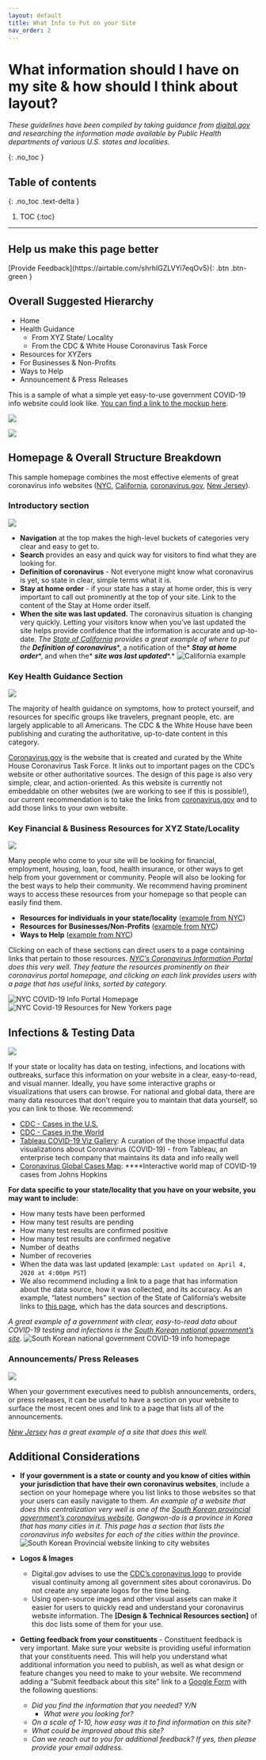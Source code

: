 ```yaml
---
layout: default
title: What Info to Put on your Site
nav_order: 2
---
```


# What information should I have on my site & how should I think about layout?
*These guidelines have been compiled by taking guidance from* [*digital.gov*](https://digital.gov/resources/coronavirus-covid19-guidance-for-us-government/?dg) *and researching the information made available by Public Health departments of various U.S. states and localities.*

{: .no_toc }

## Table of contents
{: .no_toc .text-delta }

1. TOC
{:toc}

---

## Help us make this page better
<span class="fs-5">
[Provide Feedback](https://airtable.com/shrhIGZLVYi7eqOv5){: .btn .btn-green }
</span>


## Overall Suggested Hierarchy
- Home
- Health Guidance
    - From XYZ State/ Locality
    - From the CDC & White House Coronavirus Task Force
- Resources for XYZers
- For Businesses & Non-Profits
- Ways to Help
- Announcement & Press Releases

This is a sample of what a simple yet easy-to-use government COVID-19 info website could look like. [You can find a link to the mockup here](https://www.figma.com/file/tP0FkObAfTwJ7wpRsAHnbp/USDR%3A-COVID-19-Website-Best-Practices?node-id=12%3A0).

![](https://paper-attachments.dropbox.com/s_AFB08FCF419066C006E599F7596BE2FAB19D791C3F7DE75880CBBC14F3D92746_1586554531926_Screen+Shot+2020-04-10+at+1.54.30+PM.png)

![](https://paper-attachments.dropbox.com/s_AFB08FCF419066C006E599F7596BE2FAB19D791C3F7DE75880CBBC14F3D92746_1586553420209_Screen+Shot+2020-04-10+at+1.58.32+PM.png)


## Homepage & Overall Structure Breakdown

This sample homepage combines the most effective elements of great coronavirus info websites ([NYC](https://www1.nyc.gov/site/coronavirus/index.page), [California](https://covid19.ca.gov/), [coronavirus.gov](https://www.coronavirus.gov/), [New Jersey](https://covid19.nj.gov/index.html)).

### Introductory section

![](https://paper-attachments.dropbox.com/s_AFB08FCF419066C006E599F7596BE2FAB19D791C3F7DE75880CBBC14F3D92746_1586555579190_image.png)


- **Navigation** at the top makes the high-level buckets of categories very clear and easy to get to.
- **Search** provides an easy and quick way for visitors to find what they are looking for.
- **Definition of coronavirus** - Not everyone might know what coronavirus is yet, so state in clear, simple terms what it is.
- **Stay at home order** - if your state has a stay at home order, this is very important to call out prominently at the top of your site. Link to the content of the Stay at Home order itself.
- **When the site was last updated.** The coronavirus situation is changing very quickly. Letting your visitors know when you’ve last updated the site helps provide confidence that the information is accurate and up-to-date. *The* [*State of California*](https://covid19.ca.gov/) *provides a great example of where to put the* ***Definition of coronavirus****, a notification of the* ***Stay at home order****, and when the* ***site was last updated****.*
![California example](https://paper-attachments.dropbox.com/s_AFB08FCF419066C006E599F7596BE2FAB19D791C3F7DE75880CBBC14F3D92746_1586388700208_Screen+Shot+2020-04-08+at+3.21.11+PM.png)


### Key Health Guidance Section

![](https://paper-attachments.dropbox.com/s_AFB08FCF419066C006E599F7596BE2FAB19D791C3F7DE75880CBBC14F3D92746_1586564945353_image.png)


The majority of health guidance on symptoms, how to protect yourself, and resources for specific groups like travelers, pregnant people, etc. are largely applicable to all Americans. The CDC & the White House have been publishing and curating the authoritative, up-to-date content in this category.

[Coronavirus.gov](https://www.coronavirus.gov/) is the website that is created and curated by the White House Coronavirus Task Force. It links out to important pages on the CDC’s website or other authoritative sources. The design of this page is also very simple, clear, and action-oriented. As this website is currently not embeddable on other websites (we are working to see if this is possible!), our current recommendation is to take the links from [coronavirus.gov](https://www.coronavirus.gov/) and to add those links to your own website.


### Key Financial & Business Resources for XYZ State/Locality

![](https://paper-attachments.dropbox.com/s_AFB08FCF419066C006E599F7596BE2FAB19D791C3F7DE75880CBBC14F3D92746_1586564984979_8NGKKeQ6.png)


Many people who come to your site will be looking for financial, employment, housing, loan, food, health insurance, or other ways to get help from your government or community. People will also be looking for the best ways to help their community. We recommend having prominent ways to access these resources from your homepage so that people can easily find them.

- **Resources for individuals in your state/locality** ([example from NYC](https://www1.nyc.gov/site/coronavirus/resources/resources-for-new-yorkers.page))
- **Resources for Businesses/Non-Profits** ([example from NYC](https://www1.nyc.gov/site/coronavirus/businesses/businesses-and-nonprofits.page))
- **Ways to Help** ([example from NYC](https://www1.nyc.gov/site/coronavirus/ways-to-help/ways-to-help.page))

Clicking on each of these sections can direct users to a page containing links that pertain to those resources. [*NYC’s Coronavirus Information Portal*](https://www1.nyc.gov/site/coronavirus/index.page) *does this very well. They feature the resources prominently on their coronavirus portal homepage, and clicking on each link provides users with a page that has useful links, sorted by category.*

![NYC COVID-19 Info Portal Homepage](https://paper-attachments.dropbox.com/s_AFB08FCF419066C006E599F7596BE2FAB19D791C3F7DE75880CBBC14F3D92746_1586468900175_Screen+Shot+2020-04-09+at+2.47.34+PM.png)
![NYC Covid-19 Resources for New Yorkers page](https://paper-attachments.dropbox.com/s_AFB08FCF419066C006E599F7596BE2FAB19D791C3F7DE75880CBBC14F3D92746_1586557158971_Screen+Shot+2020-04-10+at+3.19.08+PM.png)


## Infections & Testing Data

![](https://paper-attachments.dropbox.com/s_AFB08FCF419066C006E599F7596BE2FAB19D791C3F7DE75880CBBC14F3D92746_1586557674464_image.png)


If your state or locality has data on testing, infections, and locations with outbreaks, surface this information on your website in a clear, easy-to-read, and visual manner. Ideally, you have some interactive graphs or visualizations that users can browse. For national and global data, there are many data resources that don’t require you to maintain that data yourself, so you can link to those. We recommend:

- [CDC - Cases in the U.S.](https://www.cdc.gov/coronavirus/2019-ncov/cases-updates/cases-in-us.html)
- [CDC - Cases in the World](https://www.cdc.gov/coronavirus/2019-ncov/cases-updates/world-map.html)
- [Tableau COVID-19 Viz Gallery](https://public.tableau.com/en-us/s/covid-19-viz-gallery): A curation of the those impactful data visualizations about Coronavirus (COVID-19) - from Tableau, an enterprise tech company that maintains its data and info really well
- [Coronavirus Global Cases Map](https://coronavirus.jhu.edu/map.html): ****Interactive world map of COVID-19 cases from Johns Hopkins

**For data specific to your state/locality that you have on your website, you may want to include:**

- How many tests have been performed
- How many test results are pending
- How many test results are confirmed positive
- How many test results are confirmed negative
- Number of deaths
- Number of recoveries
- When the data was last updated (example: `Last updated on April 4, 2020 at 4:00pm PST`)
- We also recommend including a link to a page that has information about the data source, how it was collected, and its accuracy. As an example, “latest numbers” section of the State of California’s website links to [this page](https://data.chhs.ca.gov/dataset/california-covid-19-hospital-data-and-case-statistics), which has the data sources and descriptions.

*A great* *example* *of a government with clear, easy-to-read data about COVID-19 testing and infections is the* [*South Korean national government’s site*](http://ncov.mohw.go.kr/)*.*
![South Korean national government COVID-19 info homepage](https://paper-attachments.dropbox.com/s_AFB08FCF419066C006E599F7596BE2FAB19D791C3F7DE75880CBBC14F3D92746_1586387910296_Screen+Shot+2020-04-08+at+4.17.29+PM.png)

### Announcements/ Press Releases

![](https://paper-attachments.dropbox.com/s_AFB08FCF419066C006E599F7596BE2FAB19D791C3F7DE75880CBBC14F3D92746_1586557964013_image.png)


When your government executives need to publish announcements, orders, or press releases, it can be useful to have a section on your website to surface the most recent ones and link to a page that lists all of the announcements.

[*New Jersey*](https://covid19.nj.gov/index.html) *has a great example of a site that does this well.*



## Additional Considerations

- **If your government is a state or county and you know of cities within your jurisdiction that have their own coronavirus websites**, include a section on your homepage where you list links to those websites so that your users can easily navigate to them. *An example of a website that does this centralization very well is one of the* [*South Korean provincial government’s coronavirus website*](https://www.provin.gangwon.kr/covid-19.html)*. Gangwon-do is a province in Korea that has many cities in it. This page has a section that lists the coronavirus info websites for each of the cities within the province.*
![South Korean Provincial website linking to city websites](https://paper-attachments.dropbox.com/s_AFB08FCF419066C006E599F7596BE2FAB19D791C3F7DE75880CBBC14F3D92746_1586559032706_Screen+Shot+2020-04-10+at+3.50.11+PM.png)

- **Logos & Images**
    - Digital.gov advises to use the [CDC’s coronavirus logo](https://phil.cdc.gov/Details.aspx?pid=2871) to provide visual continuity among all government sites about coronavirus. Do not create any separate logos for the time being.
    - Using open-source images and other visual assets can make it easier for users to quickly read and understand your coronavirus website information. The **[Design & Technical Resources section]** of this doc lists some of them for your use.
- **Getting feedback from your constituents** - Constituent feedback is very important. Make sure your website is providing useful information that your constituents need. This will help you understand what additional information you need to publish, as well as what design or feature changes you need to make to your website. We recommend adding a “Submit feedback about this site” link to a [Google Form](https://docs.google.com/forms/u/0/?tgif=d) with the following questions:
    - *Did you find the information that you needed? Y/N*
        - *What were you looking for?*
    - *On a scale of 1-10, how easy was it to find information on this site?*
    - *What could be improved about this site?*
    - *Can we reach out to you for additional feedback? If yes, then please provide your email address.*

